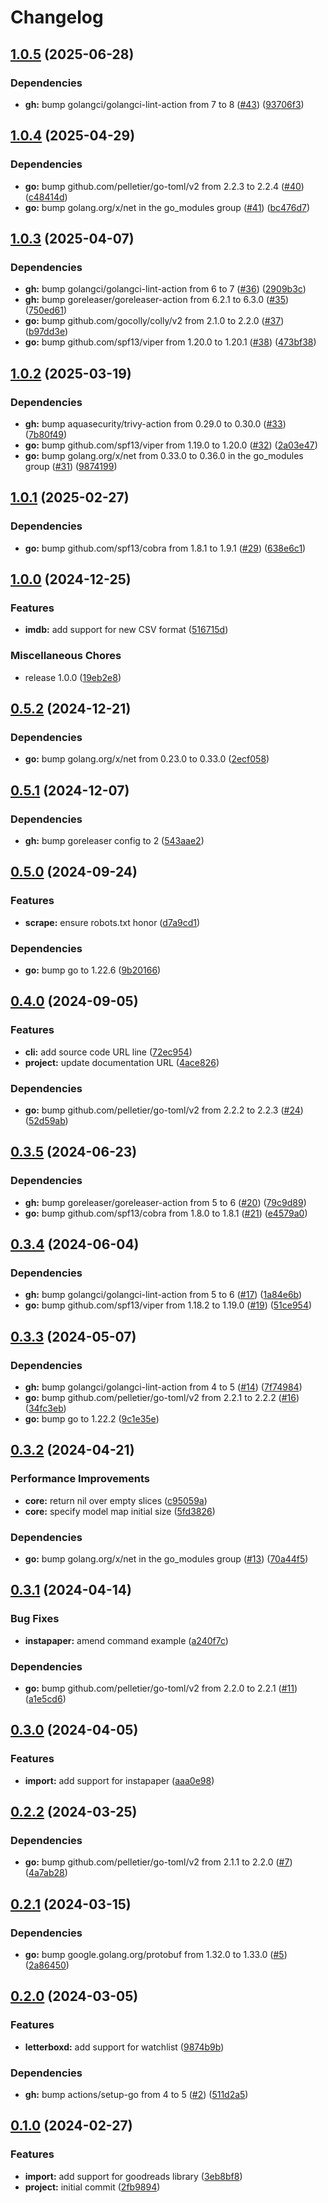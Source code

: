 # Changelog

## [1.0.5](https://github.com/ttybitnik/diego/compare/v1.0.4...v1.0.5) (2025-06-28)


### Dependencies

* **gh:** bump golangci/golangci-lint-action from 7 to 8 ([#43](https://github.com/ttybitnik/diego/issues/43)) ([93706f3](https://github.com/ttybitnik/diego/commit/93706f3b6e08c58af495bfd0a8d00925e66a0805))

## [1.0.4](https://github.com/ttybitnik/diego/compare/v1.0.3...v1.0.4) (2025-04-29)


### Dependencies

* **go:** bump github.com/pelletier/go-toml/v2 from 2.2.3 to 2.2.4 ([#40](https://github.com/ttybitnik/diego/issues/40)) ([c48414d](https://github.com/ttybitnik/diego/commit/c48414d38bbbce82810ddae7e4c56b0ffd1e4280))
* **go:** bump golang.org/x/net in the go_modules group ([#41](https://github.com/ttybitnik/diego/issues/41)) ([bc476d7](https://github.com/ttybitnik/diego/commit/bc476d750296ff180d90191002ef2d97fca0cd0f))

## [1.0.3](https://github.com/ttybitnik/diego/compare/v1.0.2...v1.0.3) (2025-04-07)


### Dependencies

* **gh:** bump golangci/golangci-lint-action from 6 to 7 ([#36](https://github.com/ttybitnik/diego/issues/36)) ([2909b3c](https://github.com/ttybitnik/diego/commit/2909b3c7f779baac5c514c99f71ff213765a44ee))
* **gh:** bump goreleaser/goreleaser-action from 6.2.1 to 6.3.0 ([#35](https://github.com/ttybitnik/diego/issues/35)) ([750ed61](https://github.com/ttybitnik/diego/commit/750ed614e9f29ef1dbe775bfa1ed5e3a1388cdc1))
* **go:** bump github.com/gocolly/colly/v2 from 2.1.0 to 2.2.0 ([#37](https://github.com/ttybitnik/diego/issues/37)) ([b97dd3e](https://github.com/ttybitnik/diego/commit/b97dd3e294ce29017fbf1fcc8921f18eb5a25900))
* **go:** bump github.com/spf13/viper from 1.20.0 to 1.20.1 ([#38](https://github.com/ttybitnik/diego/issues/38)) ([473bf38](https://github.com/ttybitnik/diego/commit/473bf380879b557784c14baed8d3b71c3b2f2d05))

## [1.0.2](https://github.com/ttybitnik/diego/compare/v1.0.1...v1.0.2) (2025-03-19)


### Dependencies

* **gh:** bump aquasecurity/trivy-action from 0.29.0 to 0.30.0 ([#33](https://github.com/ttybitnik/diego/issues/33)) ([7b80f49](https://github.com/ttybitnik/diego/commit/7b80f4910cac1afb0293b6e1ac90cc1e20f4e06a))
* **go:** bump github.com/spf13/viper from 1.19.0 to 1.20.0 ([#32](https://github.com/ttybitnik/diego/issues/32)) ([2a03e47](https://github.com/ttybitnik/diego/commit/2a03e4763d7642fa2205d7b64e7acde2800b7a14))
* **go:** bump golang.org/x/net from 0.33.0 to 0.36.0 in the go_modules group ([#31](https://github.com/ttybitnik/diego/issues/31)) ([9874199](https://github.com/ttybitnik/diego/commit/9874199bfb9bb4c26ff2c557cbec328bb05063e7))

## [1.0.1](https://github.com/ttybitnik/diego/compare/v1.0.0...v1.0.1) (2025-02-27)


### Dependencies

* **go:** bump github.com/spf13/cobra from 1.8.1 to 1.9.1 ([#29](https://github.com/ttybitnik/diego/issues/29)) ([638e6c1](https://github.com/ttybitnik/diego/commit/638e6c123e96cc82c1399c52b892932102b1d197))

## [1.0.0](https://github.com/ttybitnik/diego/compare/v0.5.2...v1.0.0) (2024-12-25)


### Features

* **imdb:** add support for new CSV format ([516715d](https://github.com/ttybitnik/diego/commit/516715d3d75c66a91f8d9fb439f91206288804b0))


### Miscellaneous Chores

* release 1.0.0 ([19eb2e8](https://github.com/ttybitnik/diego/commit/19eb2e836da1fcf6ec6b8e8e05d332a099b80396))

## [0.5.2](https://github.com/ttybitnik/diego/compare/v0.5.1...v0.5.2) (2024-12-21)


### Dependencies

* **go:** bump golang.org/x/net from 0.23.0 to 0.33.0 ([2ecf058](https://github.com/ttybitnik/diego/commit/2ecf058989a752fb0fa8d0220e1c69bd027df45a))

## [0.5.1](https://github.com/ttybitnik/diego/compare/v0.5.0...v0.5.1) (2024-12-07)


### Dependencies

* **gh:** bump goreleaser config to 2 ([543aae2](https://github.com/ttybitnik/diego/commit/543aae26c831f7da29927b44b69031083fd8429c))

## [0.5.0](https://github.com/ttybitnik/diego/compare/v0.4.0...v0.5.0) (2024-09-24)


### Features

* **scrape:** ensure robots.txt honor ([d7a9cd1](https://github.com/ttybitnik/diego/commit/d7a9cd16a1eaa2f2ebebff4174a800de210fa556))


### Dependencies

* **go:** bump go to 1.22.6 ([9b20166](https://github.com/ttybitnik/diego/commit/9b2016657587e79adabb4c38f8c916eb665ba1bf))

## [0.4.0](https://github.com/ttybitnik/diego/compare/v0.3.5...v0.4.0) (2024-09-05)


### Features

* **cli:** add source code URL line ([72ec954](https://github.com/ttybitnik/diego/commit/72ec9540ce93fa10123933a63775fb11a5f6432f))
* **project:** update documentation URL ([4ace826](https://github.com/ttybitnik/diego/commit/4ace8266fe4fef78ea119055e6ca19222ace0f86))


### Dependencies

* **go:** bump github.com/pelletier/go-toml/v2 from 2.2.2 to 2.2.3 ([#24](https://github.com/ttybitnik/diego/issues/24)) ([52d59ab](https://github.com/ttybitnik/diego/commit/52d59abcbe3e941987fbae85bd226245100b5661))

## [0.3.5](https://github.com/ttybitnik/diego/compare/v0.3.4...v0.3.5) (2024-06-23)


### Dependencies

* **gh:** bump goreleaser/goreleaser-action from 5 to 6 ([#20](https://github.com/ttybitnik/diego/issues/20)) ([79c9d89](https://github.com/ttybitnik/diego/commit/79c9d89f630de47443a2143b568c9296f30482f5))
* **go:** bump github.com/spf13/cobra from 1.8.0 to 1.8.1 ([#21](https://github.com/ttybitnik/diego/issues/21)) ([e4579a0](https://github.com/ttybitnik/diego/commit/e4579a01148f73083287d6677500e4deb92a397d))

## [0.3.4](https://github.com/ttybitnik/diego/compare/v0.3.3...v0.3.4) (2024-06-04)


### Dependencies

* **gh:** bump golangci/golangci-lint-action from 5 to 6 ([#17](https://github.com/ttybitnik/diego/issues/17)) ([1a84e6b](https://github.com/ttybitnik/diego/commit/1a84e6b23bdf893b0a3568ca379d145ae6041be7))
* **go:** bump github.com/spf13/viper from 1.18.2 to 1.19.0 ([#19](https://github.com/ttybitnik/diego/issues/19)) ([51ce954](https://github.com/ttybitnik/diego/commit/51ce954a595f9ef7e08bf69d68be68ef3089d4e1))

## [0.3.3](https://github.com/ttybitnik/diego/compare/v0.3.2...v0.3.3) (2024-05-07)


### Dependencies

* **gh:** bump golangci/golangci-lint-action from 4 to 5 ([#14](https://github.com/ttybitnik/diego/issues/14)) ([7f74984](https://github.com/ttybitnik/diego/commit/7f74984e98222d2a502db5185e91002240bbcaa4))
* **go:** bump github.com/pelletier/go-toml/v2 from 2.2.1 to 2.2.2 ([#16](https://github.com/ttybitnik/diego/issues/16)) ([34fc3eb](https://github.com/ttybitnik/diego/commit/34fc3ebde8319d7392411916b2999c35fd56aa00))
* **go:** bump go to 1.22.2 ([9c1e35e](https://github.com/ttybitnik/diego/commit/9c1e35ef687ebd2a716ae36bb10437c44503fdce))

## [0.3.2](https://github.com/ttybitnik/diego/compare/v0.3.1...v0.3.2) (2024-04-21)


### Performance Improvements

* **core:** return nil over empty slices ([c95059a](https://github.com/ttybitnik/diego/commit/c95059a49bb3475675bef4daa9d3afe59062dcd6))
* **core:** specify model map initial size ([5fd3826](https://github.com/ttybitnik/diego/commit/5fd38266641e793f22b97b2db619b335f1cd48a9))


### Dependencies

* **go:** bump golang.org/x/net in the go_modules group ([#13](https://github.com/ttybitnik/diego/issues/13)) ([70a44f5](https://github.com/ttybitnik/diego/commit/70a44f59f042a86ecacadc68703175da8665c98d))

## [0.3.1](https://github.com/ttybitnik/diego/compare/v0.3.0...v0.3.1) (2024-04-14)


### Bug Fixes

* **instapaper:** amend command example ([a240f7c](https://github.com/ttybitnik/diego/commit/a240f7cd418e4936ae2bc42cac76a8910ea6c51d))


### Dependencies

* **go:** bump github.com/pelletier/go-toml/v2 from 2.2.0 to 2.2.1 ([#11](https://github.com/ttybitnik/diego/issues/11)) ([a1e5cd6](https://github.com/ttybitnik/diego/commit/a1e5cd6dd4de6feff84f651d2c91d64da6eac64c))

## [0.3.0](https://github.com/ttybitnik/diego/compare/v0.2.2...v0.3.0) (2024-04-05)


### Features

* **import:** add support for instapaper ([aaa0e98](https://github.com/ttybitnik/diego/commit/aaa0e98a00c97f48150cd2426a72603204317ea5))

## [0.2.2](https://github.com/ttybitnik/diego/compare/v0.2.1...v0.2.2) (2024-03-25)


### Dependencies

* **go:** bump github.com/pelletier/go-toml/v2 from 2.1.1 to 2.2.0 ([#7](https://github.com/ttybitnik/diego/issues/7)) ([4a7ab28](https://github.com/ttybitnik/diego/commit/4a7ab2827a4e3c69ac8feaa4e4b3182e90ece171))

## [0.2.1](https://github.com/ttybitnik/diego/compare/v0.2.0...v0.2.1) (2024-03-15)


### Dependencies

* **go:** bump google.golang.org/protobuf from 1.32.0 to 1.33.0 ([#5](https://github.com/ttybitnik/diego/issues/5)) ([2a86450](https://github.com/ttybitnik/diego/commit/2a8645084dee60b0ef41defeaec618de4688c4ef))

## [0.2.0](https://github.com/ttybitnik/diego/compare/v0.1.0...v0.2.0) (2024-03-05)


### Features

* **letterboxd:** add support for watchlist ([9874b9b](https://github.com/ttybitnik/diego/commit/9874b9b221c08ac7ed213388ffdceffbdc89b7ca))


### Dependencies

* **gh:** bump actions/setup-go from 4 to 5 ([#2](https://github.com/ttybitnik/diego/issues/2)) ([511d2a5](https://github.com/ttybitnik/diego/commit/511d2a51a54bb1b6e2c7f479711cc01aebc9c370))

## [0.1.0](https://github.com/ttybitnik/diego/compare/v0.1.0...v0.1.0) (2024-02-27)


### Features

* **import:** add support for goodreads library ([3eb8bf8](https://github.com/ttybitnik/diego/commit/3eb8bf8c4ff034c0383a258be3eda1b966aa1e86))
* **project:** initial commit ([2fb9894](https://github.com/ttybitnik/diego/commit/2fb9894268a0d68b16c0bb2e7be5eb2a21568b3e))
